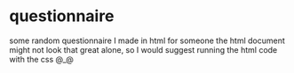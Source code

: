 # questionnaire
some random questionnaire I made in html for someone
the html document might not look that great alone, so I would suggest running the html code with the css @_@
